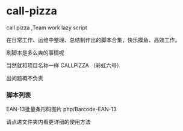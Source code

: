 # call-pizza

call pizza ,Team work lazy script 

在日常工作、运维中整理、总结制作出的脚本合集，快乐摸鱼、高效工作。

刷脚本是多么爽的事情呢

当然就和项目名称一样 CALLPIZZA （彩虹六号）

出问题概不负责

### 脚本列表

EAN-13批量条形码图片 php/Barcode-EAN-13

请点进文件夹内看更详细的使用方法